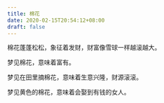 ```yaml
---
title: 棉花
date: 2020-02-15T20:54:12+08:00
draft: false
---
```


棉花蓬蓬松松，象征着发财，财富像雪球一样越滚越大。



梦见棉花，意味着富有。



梦见在田里摘棉花，意味着生意兴隆，财源滚滚。



梦见黄色的棉花，意味着会娶到有钱的女人。

